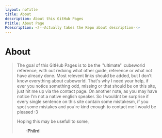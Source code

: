 ```yaml
---
layout: noTitle
title: About
description: About this GitHub Pages
Ptitle: About Page
Pdescription: <!--Actually takes the Repo about description-->
---
```


# About

>The goal of this GitHub Pages is to be the ''ultimate'' cubeworld reference, with out redoing what other guide, reference or what not have already done. Most relevent links should be added, but I don't know everything about cubeworld. That's why I need your help, if ever you notice something odd, missing or that should be on this site, just hit me up via the contact page. On another note, as you may have notice I'm not a native english speaker. So I wouldnt be surprise if every single sentence on this site contain some mistakesm, if you spot some mistakes and you're kind enough to contact me I would be pleased :3
>
>Hoping this may be usefull to some,
>
>&nbsp;&nbsp;&nbsp;&nbsp;&nbsp;&nbsp; **-Philrd**

